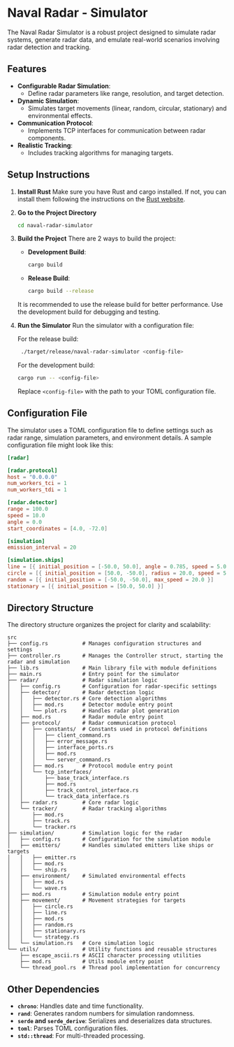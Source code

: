 # Naval Radar - Simulator

The Naval Radar Simulator is a robust project designed to simulate radar systems, generate radar data, and emulate real-world scenarios involving radar detection and tracking.

## **Features**

- **Configurable Radar Simulation**:
  - Define radar parameters like range, resolution, and target detection.
- **Dynamic Simulation**:
  - Simulates target movements (linear, random, circular, stationary) and environmental effects.
- **Communication Protocol**:
  - Implements TCP interfaces for communication between radar components.
- **Realistic Tracking**:
  - Includes tracking algorithms for managing targets.

## **Setup Instructions**

1. **Install Rust**
   Make sure you have Rust and cargo installed. If not, you can install them following the instructions on the [Rust website](https://www.rust-lang.org/tools/install).

2. **Go to the Project Directory**

   ```bash
   cd naval-radar-simulator
   ```

3. **Build the Project**
   There are 2 ways to build the project:

   - **Development Build**:
     ```bash
     cargo build
     ```
   - **Release Build**:
     ```bash
     cargo build --release
     ```

   It is recommended to use the release build for better performance. Use the development build for debugging and testing.

4. **Run the Simulator**
   Run the simulator with a configuration file:

   For the release build:

   ```bash
    ./target/release/naval-radar-simulator <config-file>
   ```

   For the development build:

   ```bash
   cargo run -- <config-file>
   ```

   Replace `<config-file>` with the path to your TOML configuration file.

## **Configuration File**

The simulator uses a TOML configuration file to define settings such as radar range, simulation parameters, and environment details. A sample configuration file might look like this:

```toml
[radar]

[radar.protocol]
host = "0.0.0.0"
num_workers_tci = 1
num_workers_tdi = 1

[radar.detector]
range = 100.0
speed = 10.0
angle = 0.0
start_coordinates = [4.0, -72.0]

[simulation]
emission_interval = 20

[simulation.ships]
line = [{ initial_position = [-50.0, 50.0], angle = 0.785, speed = 5.0 }]
circle = [{ initial_position = [50.0, -50.0], radius = 20.0, speed = 5.0 }]
random = [{ initial_position = [-50.0, -50.0], max_speed = 20.0 }]
stationary = [{ initial_position = [50.0, 50.0] }]
```

## **Directory Structure**

The directory structure organizes the project for clarity and scalability:

```plaintext
src
├── config.rs           # Manages configuration structures and settings
├── controller.rs       # Manages the Controller struct, starting the radar and simulation
├── lib.rs              # Main library file with module definitions
├── main.rs             # Entry point for the simulator
├── radar/              # Radar simulation logic
│   ├── config.rs       # Configuration for radar-specific settings
│   ├── detector/       # Radar detection logic
│   │   ├── detector.rs # Core detection algorithms
│   │   ├── mod.rs      # Detector module entry point
│   │   └── plot.rs     # Handles radar plot generation
│   ├── mod.rs          # Radar module entry point
│   ├── protocol/       # Radar communication protocol
│   │   ├── constants/  # Constants used in protocol definitions
│   │   │   ├── client_command.rs
│   │   │   ├── error_message.rs
│   │   │   ├── interface_ports.rs
│   │   │   ├── mod.rs
│   │   │   └── server_command.rs
│   │   ├── mod.rs      # Protocol module entry point
│   │   └── tcp_interfaces/
│   │       ├── base_track_interface.rs
│   │       ├── mod.rs
│   │       ├── track_control_interface.rs
│   │       └── track_data_interface.rs
│   ├── radar.rs        # Core radar logic
│   └── tracker/        # Radar tracking algorithms
│       ├── mod.rs
│       ├── track.rs
│       └── tracker.rs
├── simulation/         # Simulation logic for the radar
│   ├── config.rs       # Configuration for the simulation module
│   ├── emitters/       # Handles simulated emitters like ships or targets
│   │   ├── emitter.rs
│   │   ├── mod.rs
│   │   └── ship.rs
│   ├── environment/    # Simulated environmental effects
│   │   ├── mod.rs
│   │   └── wave.rs
│   ├── mod.rs          # Simulation module entry point
│   ├── movement/       # Movement strategies for targets
│   │   ├── circle.rs
│   │   ├── line.rs
│   │   ├── mod.rs
│   │   ├── random.rs
│   │   ├── stationary.rs
│   │   └── strategy.rs
│   └── simulation.rs   # Core simulation logic
└── utils/              # Utility functions and reusable structures
    ├── escape_ascii.rs # ASCII character processing utilities
    ├── mod.rs          # Utils module entry point
    └── thread_pool.rs  # Thread pool implementation for concurrency
```

## **Other Dependencies**

- **`chrono`**: Handles date and time functionality.
- **`rand`**: Generates random numbers for simulation randomness.
- **`serde` and `serde_derive`**: Serializes and deserializes data structures.
- **`toml`**: Parses TOML configuration files.
- **`std::thread`**: For multi-threaded processing.

